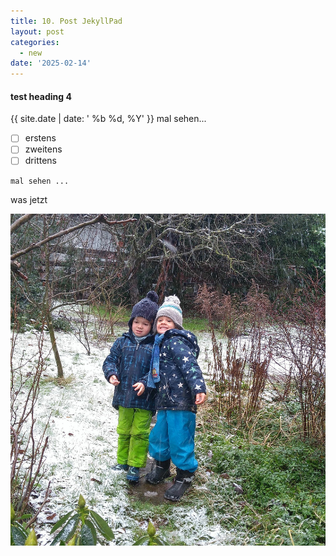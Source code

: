 ```yaml
---
title: 10. Post JekyllPad
layout: post
categories:
  - new
date: '2025-02-14'
---
```


#### test heading 4

{{ site.date | date: ' %b %d, %Y' }}
mal sehen...

* [ ] erstens
* [ ] zweitens
* [ ] drittens

```das
mal sehen ...
```

was jetzt

![](assets/20250214_195342_IMG_20210106_104145_freigestellt_sharp.jpg)

